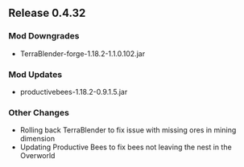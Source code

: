 ## Release 0.4.32

### Mod Downgrades
- TerraBlender-forge-1.18.2-1.1.0.102.jar

### Mod Updates
- productivebees-1.18.2-0.9.1.5.jar

### Other Changes
- Rolling back TerraBlender to fix issue with missing ores in mining dimension
- Updating Productive Bees to fix bees not leaving the nest in the Overworld
